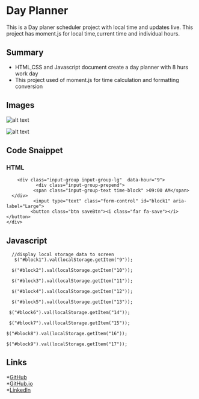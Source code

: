 # Day Planner
 This is a Day planer scheduler project with local time and updates live.
 This project has moment.js for local time,current time and individual hours.
 

## Summary

* HTML,CSS and Javascript document create a day planner with 8 hurs work day
* This project used of moment.js for time calculation and formatting conversion

## Images

 ![alt text](https://lh3.googleusercontent.com/bvItvheREk1nWZEtHm3U-TaWDJtKfWFKl-VX4qpf3TfjxENmzkeccFYMY9byloW1j6l4=s500)
 
 ![alt text](https://lh3.googleusercontent.com/4X_STNHsEoLI5AoAMzhLTT_cS_AwTxcPOjnVr_qXRlUfx2kbk1C5vvg9R94bHOkjrDG1Bg=s500)
 

 ## Code Snaippet
  ### HTML
  
        <div class="input-group input-group-lg"  data-hour="9">
               <div class="input-group-prepend">
              <span class="input-group-text time-block" >09:00 AM</span>
      </div>
              <input type="text" class="form-control" id="block1" aria-label="Large">
             <button class="btn saveBtn"><i class="far fa-save"></i></button>
    </div>

   
  
  ## Javascript

      //display local storage data to screen
       $("#block1").val(localStorage.getItem("9"));

      $("#block2").val(localStorage.getItem("10"));

      $("#block3").val(localStorage.getItem("11"));

      $("#block4").val(localStorage.getItem("12"));

      $("#block5").val(localStorage.getItem("13"));

     $("#block6").val(localStorage.getItem("14"));

     $("#block7").val(localStorage.getItem("15"));

    $("#block8").val(localStorage.getItem("16"));

    $("#block9").val(localStorage.getItem("17"));



  ## Links
  *[GitHub](https://github.com/AbuyeM1/Daily-Planner) <br>
  *[GitHub.io](https://abuyem1.github.io/Daily-Planner/) <br>
  *[LinkedIn](https://www.linkedin.com/in/abuye-mamuye-5a49921b0/)
